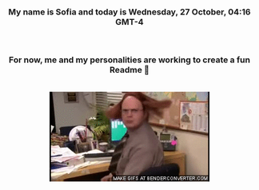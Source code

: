 


<div align="center">
<h3 >My name is Sofia and today is Wednesday, 27 October, 04:16 GMT-4</h3><br>
<h3 >For now, me and my personalities are working to create a fun Readme 👋
</h3><br>
<img src='img/dwight.gif' alt='working...'/>
</div>
